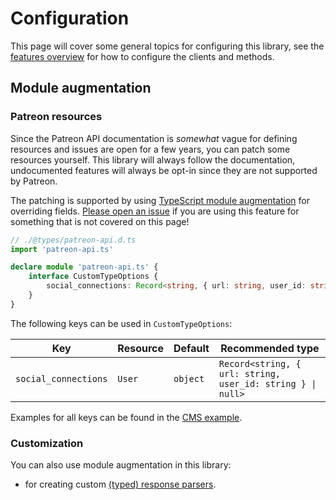 # Configuration

This page will cover some general topics for configuring this library, see the [features overview](./features/) for how to configure the clients and methods.

## Module augmentation

### Patreon resources

Since the Patreon API documentation is *somewhat* vague for defining resources and issues are open for a few years, you can patch some resources yourself. This library will always follow the documentation, undocumented features will always be opt-in since they are not supported by Patreon.

The patching is supported by using [TypeScript module augmentation](https://www.typescriptlang.org/docs/handbook/declaration-merging.html#module-augmentation) for overriding fields. [Please open an issue](https://github.com/ghostrider-05/patreon-api.ts/issues) if you are using this feature for something that is not covered on this page!

```ts
// ./@types/patreon-api.d.ts
import 'patreon-api.ts'

declare module 'patreon-api.ts' {
    interface CustomTypeOptions {
        social_connections: Record<string, { url: string, user_id: string } | null>
    }
}
```

The following keys can be used in `CustomTypeOptions`:

| Key                  | Resource | Default  | Recommended type                                           |
| -------------------- | -------- | -------- | ---------------------------------------------------------- |
| `social_connections` | `User`   | `object` | `Record<string, { url: string, user_id: string } \| null>` |

Examples for all keys can be found in the [CMS example](https://github.com/ghostrider-05/patreon-api.ts/tree/main/examples/node-cjs/).

### Customization

You can also use module augmentation in this library:

- for creating custom [(typed) response parsers](./features/simplify#custom).
